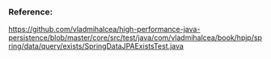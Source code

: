 ### Reference:

https://github.com/vladmihalcea/high-performance-java-persistence/blob/master/core/src/test/java/com/vladmihalcea/book/hpjp/spring/data/query/exists/SpringDataJPAExistsTest.java
